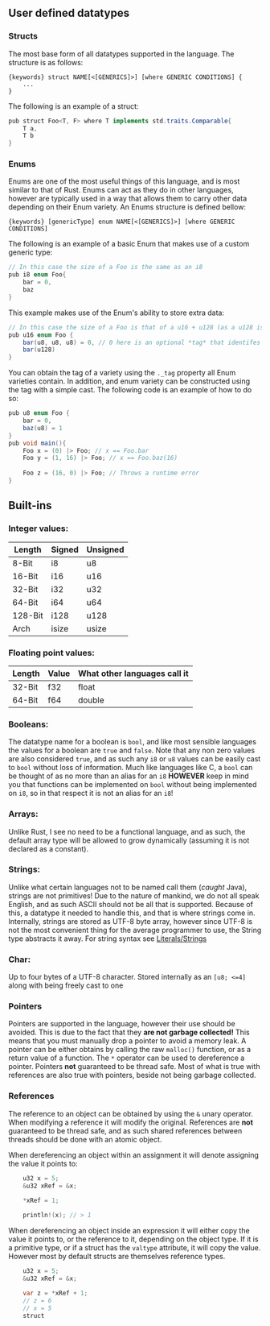 
## User defined datatypes

### Structs
The most base form of all datatypes supported in the language. The structure is as follows:
```
{keywords} struct NAME[<[GENERICS]>] [where GENERIC CONDITIONS] {
	...
}
```
The following is an example of a struct:
```java
pub struct Foo<T, F> where T implements std.traits.Comparable{
	T a,
	T b
}
```

### Enums
Enums are one of the most useful things of this language, and is most similar to that of Rust. Enums can act as they do in other languages, however are typically used in a way that allows them to carry other data depending on their Enum variety. An Enums structure is defined bellow:
```
{keywords} [genericType] enum NAME[<[GENERICS]>] [where GENERIC CONDITIONS]
```

The following is an example of a basic Enum that makes use of a custom generic type:
```java
// In this case the size of a Foo is the same as an i8
pub i8 enum Foo{
	bar = 0,
	baz
}
```
This example makes use of the Enum's ability to store extra data:
```java
// In this case the size of a Foo is that of a u16 + u128 (as a u128 is the largest variety, and a u16 is the generic type size)
pub u16 enum Foo {
	bar(u8, u8, u8) = 0, // 0 here is an optional *tag* that identifes a Foo as a bar. 
	bar(u128)
}
```

You can obtain the tag of a variety using the `._tag` property all Enum varieties contain. In addition, and enum variety can be constructed using the tag with a simple cast. The following code is an example of how to do so:
```java
pub u8 enum Foo {
	bar = 0,
	baz(u8) = 1
}
pub void main(){
	Foo x = (0) |> Foo; // x == Foo.bar
	Foo y = (1, 16) |> Foo; // x == Foo.baz(16)
	
	Foo z = (16, 0) |> Foo; // Throws a runtime error 
}
```



## Built-ins
### Integer values:

| Length  | Signed | Unsigned |
| ------- | ------ | -------- |
| 8-Bit   | i8     | u8       |
| 16-Bit  | i16    | u16      |
| 32-Bit  | i32    | u32      |
| 64-Bit  | i64    | u64      |
| 128-Bit | i128   | u128     |
| Arch    | isize  | usize    |
### Floating point values:

| Length | Value | What other languages call it |
| ------ | ----- | ---------------------------- |
| 32-Bit | f32   | float                        |
| 64-Bit | f64   | double                       |
### Booleans:
The datatype name for a boolean is `bool`, and like most sensible languages the values for a boolean are `true` and `false`. Note that any non zero values are also considered `true`, and as such any `i8` or `u8` values can be easily cast to `bool` without loss of information. Much like languages like C, a `bool` can be thought of as no more than an alias for an `i8` **HOWEVER** keep in mind you that functions can be implemented on `bool` without being implemented on `i8`, so in that respect it is not an alias for an `i8`!
### Arrays:
Unlike Rust, I see no need to be a functional language, and as such, the default array type will be allowed to grow dynamically (assuming it is not declared as a constant). 
### Strings:
Unlike what certain languages not to be named call them (*caught* Java), strings are not primitives! Due to the nature of mankind, we do not all speak English, and as such ASCII should not be all that is supported. Because of this, a datatype it needed to handle this, and that is where strings come in. Internally, strings are stored as UTF-8 byte array, however since UTF-8 is not the most convenient thing for the average programmer to use, the String type abstracts it away. For string syntax see <a href ="Literals.md#Strings">Literals/Strings</a>
### Char:
Up to four bytes of a UTF-8 character. Stored internally as an `[u8; <=4]` along with being freely cast to one

### Pointers

Pointers are supported in the language, however their use should be avoided. This is due to the fact that they **are not garbage collected!** This means that you must manually drop a pointer to avoid a memory leak.  A pointer can be either obtains by calling the raw `malloc()` function, or as a return value of a function. The `*` operator can be used to dereference a pointer. Pointers **not** guaranteed to be thread safe. Most of what is true with references are also true with pointers, beside not being garbage collected.

### References

The reference to an object can be obtained by using the `&` unary operator. When modifying a reference it will modify the original. References are **not** guaranteed to be thread safe, and as such shared references between threads should be done with an atomic object. 

When dereferencing an object within an assignment it will denote assigning the value it points to:
```c
	u32 x = 5;
	&u32 xRef = &x;

	*xRef = 1;
	
	println!(x); // > 1
```

When dereferencing an object inside an expression it will either copy the value it points to, or the reference to it, depending on the object type. If it is a primitive type, or if a struct has the `valtype` attribute, it will copy the value. However most by default structs are themselves reference types. 
```java
	u32 x = 5;
	&u32 xRef = &x;

	var z = *xRef + 1;
	// z = 6
	// x = 5
	struct
```

